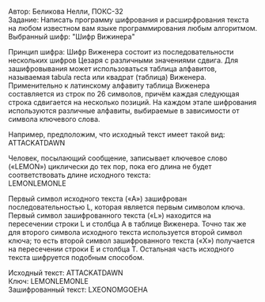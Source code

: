 Автор: Беликова Нелли, ПОКС-32  
Задание: Написать программу шифрования и расширфрования текста на любом известном вам языке программирования любым алгоритмом.  
Выбранный шифр: "Шифр Вижинера"  

Принцип шифра: Шифр Виженера состоит из последовательности нескольких шифров Цезаря с различными значениями сдвига. 
Для зашифровывания может использоваться таблица алфавитов, называемая tabula recta или квадрат (таблица) Виженера. 
Применительно к латинскому алфавиту таблица Виженера составляется из строк по 26 символов, причём каждая следующая строка сдвигается на несколько позиций. 
На каждом этапе шифрования используются различные алфавиты, выбираемые в зависимости от символа ключевого слова. 

Например, предположим, что исходный текст имеет такой вид:  
ATTACKATDAWN

Человек, посылающий сообщение, записывает ключевое слово («LEMON») циклически до тех пор, пока его длина не будет соответствовать длине исходного текста:  
LEMONLEMONLE

Первый символ исходного текста («A») зашифрован последовательностью L, 
которая является первым символом ключа. Первый символ зашифрованного текста («L») находится на пересечении строки L и столбца A в таблице Виженера. 
Точно так же для второго символа исходного текста используется второй символ ключа; 
то есть второй символ зашифрованного текста («X») получается на пересечении строки E и столбца T. 
Остальная часть исходного текста шифруется подобным способом.

Исходный текст:       ATTACKATDAWN  
Ключ:                 LEMONLEMONLE  
Зашифрованный текст:  LXEONOMGOEHA  
